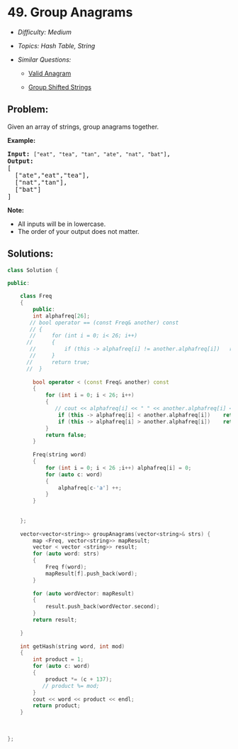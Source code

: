 # 49. Group Anagrams

* *Difficulty: Medium*

* *Topics: Hash Table, String*

* *Similar Questions:*

  * [Valid Anagram](./tests/group-anagrams.md)

  * [Group Shifted Strings](./tests/group-anagrams.md)

## Problem:

<p>Given an array of strings, group anagrams together.</p>

<p><strong>Example:</strong></p>

<pre>
<strong>Input:</strong> <code>[&quot;eat&quot;, &quot;tea&quot;, &quot;tan&quot;, &quot;ate&quot;, &quot;nat&quot;, &quot;bat&quot;]</code>,
<strong>Output:</strong>
[
  [&quot;ate&quot;,&quot;eat&quot;,&quot;tea&quot;],
  [&quot;nat&quot;,&quot;tan&quot;],
  [&quot;bat&quot;]
]</pre>

<p><strong>Note:</strong></p>

<ul>
	<li>All inputs will be in lowercase.</li>
	<li>The order of your output does not&nbsp;matter.</li>
</ul>

## Solutions:

```c++
class Solution {
    
public:

    class Freq
    {
        public:
        int alphafreq[26];
       // bool operator == (const Freq& another) const
       // {
       //     for (int i = 0; i< 26; i++)
      //      {
       //         if (this -> alphafreq[i] != another.alphafreq[i])   return false;
       //     }
      //      return true;
      //  }
        
        bool operator < (const Freq& another) const
        {
            for (int i = 0; i < 26; i++)
            {
               // cout << alphafreq[i] << " " << another.alphafreq[i] << endl;
                if (this -> alphafreq[i] < another.alphafreq[i])    return true;
                if (this -> alphafreq[i] > another.alphafreq[i])    return false;
            }
            return false;
        }
        
        Freq(string word)
        {
            for (int i = 0; i < 26 ;i++) alphafreq[i] = 0;
            for (auto c: word)
            {
                alphafreq[c-'a'] ++;
            }
        }
        
        
    };
    
    vector<vector<string>> groupAnagrams(vector<string>& strs) {
        map <Freq, vector<string>> mapResult;
        vector < vector <string>> result;
        for (auto word: strs)
        {
            Freq f(word);
            mapResult[f].push_back(word); 
        }
        
        for (auto wordVector: mapResult)
        {
            result.push_back(wordVector.second);
        }
        return result;
        
    }
    
    int getHash(string word, int mod)
    {
        int product = 1;
        for (auto c: word)
        {
            product *= (c + 137);
           // product %= mod;
        }
        cout << word << product << endl;
        return product;
    }
    
    
    
};
```
